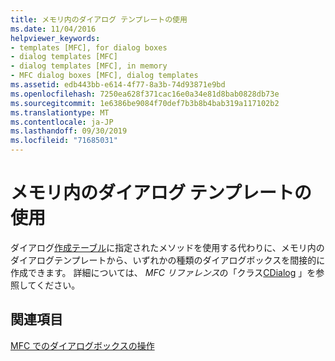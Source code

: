 ```yaml
---
title: メモリ内のダイアログ テンプレートの使用
ms.date: 11/04/2016
helpviewer_keywords:
- templates [MFC], for dialog boxes
- dialog templates [MFC]
- dialog templates [MFC], in memory
- MFC dialog boxes [MFC], dialog templates
ms.assetid: edb443bb-e614-4f77-8a3b-74d93871e9bd
ms.openlocfilehash: 7250ea628f371cac16e0a34e81d8bab0828db73e
ms.sourcegitcommit: 1e6386be9084f70def7b3b8b4bab319a117102b2
ms.translationtype: MT
ms.contentlocale: ja-JP
ms.lasthandoff: 09/30/2019
ms.locfileid: "71685031"
---
```

# <a name="using-a-dialog-template-in-memory"></a>メモリ内のダイアログ テンプレートの使用

ダイアログ[作成テーブル](../mfc/creating-a-dialog-class-with-code-wizards.md)に指定されたメソッドを使用する代わりに、メモリ内のダイアログテンプレートから、いずれかの種類のダイアログボックスを間接的に作成できます。 詳細については、 *MFC リファレンス*の「クラス[CDialog](../mfc/reference/cdialog-class.md) 」を参照してください。

## <a name="see-also"></a>関連項目

[MFC でのダイアログボックスの操作](../mfc/life-cycle-of-a-dialog-box.md)
